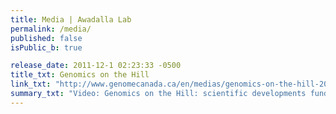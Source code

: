 ```yaml
---
title: Media | Awadalla Lab
permalink: /media/
published: false
isPublic_b: true

release_date: 2011-12-1 02:23:33 -0500
title_txt: Genomics on the Hill
link_txt: "http://www.genomecanada.ca/en/medias/genomics-on-the-hill-2011/videos.aspx"
summary_txt: "Video: Genomics on the Hill: scientific developments funded by Genome Canada"
---
```

